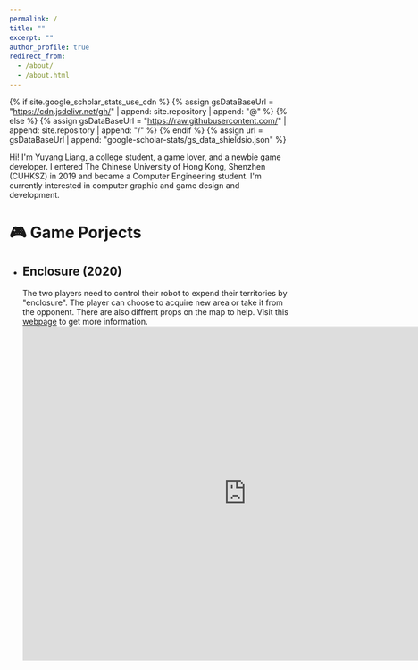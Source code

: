 ```yaml
---
permalink: /
title: ""
excerpt: ""
author_profile: true
redirect_from: 
  - /about/
  - /about.html
---
```


{% if site.google_scholar_stats_use_cdn %}
{% assign gsDataBaseUrl = "https://cdn.jsdelivr.net/gh/" | append: site.repository | append: "@" %}
{% else %}
{% assign gsDataBaseUrl = "https://raw.githubusercontent.com/" | append: site.repository | append: "/" %}
{% endif %}
{% assign url = gsDataBaseUrl | append: "google-scholar-stats/gs_data_shieldsio.json" %}

<span class='anchor' id='about-me'></span>
Hi! I'm Yuyang Liang, a college student, a game lover, and a newbie game developer. I entered The Chinese University of Hong Kong, Shenzhen (CUHKSZ) in 2019 and became a Computer Engineering student. I'm currently interested in computer graphic and game design and development.

# 🎮 Game Porjects
- ## Enclosure (2020) 
  The two players need to control their robot to expend their territories by "enclosure". The player can choose to acquire new area or take it from the opponent. There are also diffrent props on the map to help. Visit this [webpage](https://enclosure-developer.github.io/) to get more information.
  <iframe src="https://player.bilibili.com/player.html?bvid=1fM4y1V7gG" scrolling="no" width="800px" height="600px" border="0" frameborder="no" framespacing="0" allowfullscreen="true"><iframe> 
- ## IVAN (2021)
  IVAN is a muliplayer fighting game. Players will play one of the five personalities of IVAN. They will compete in IVAN's spiritual world in order to take control of IVAN's mind. Open source at [IVAN](https://github.com/zhangbaozhe/the-knife-grinder).
  <video src="video/IVAN.mp4" position= "absolute" width="100%" height="100%" controls="controls"></video>
- ## Stage Star (2022)
  A music game developed at the 2022 CiGA Game Jam. The player need to finish the dance performance and meanwhile protect the dancer from little tricks. Visit this [webpage](https://gmhub.com/game/1302) to see more information and download to play.
  ![avatar](images/stage-star.png)

# 📝 Research Experience
- ## CUHKSZ Metaverse Project | CUHK(SZ)-White Matrix Joint Metaverse Laboratory | Research Assitant
  In this project, we build a mateverse prototype of CUHKSZ based on Unity. I was mainly responsible for the costume changing system, backpack/prop system and UI system. [(paper link)](https://dl.acm.org/doi/abs/10.1145/3474085.3479238?casa_token=M_rfJbmdv7cAAAAA:A41VLqEApi9VzTqAcYvj5-Sk9vCv3_h9ZQ6ui68Zy-XGpFN97hxloRbDQp3laaF6ygsY7OlHgMysrg)
- ## Neural Animation | GAP Lab | Research Assitant
  The research aims at building a neural network that automatically completes the 3D rigging for animations. We are now trying to apply SFPT model in our research.

# 📖 Educations
- *2019.09 - 2022.12 (now)*, Undergraduate, The Chinese University of Hong Kong, Shenzhen, Shenzhen.
- *2016.09 - 2019.06*, The Middle School Attached To Northwestern Polytechnical University, Xi'an.
  

